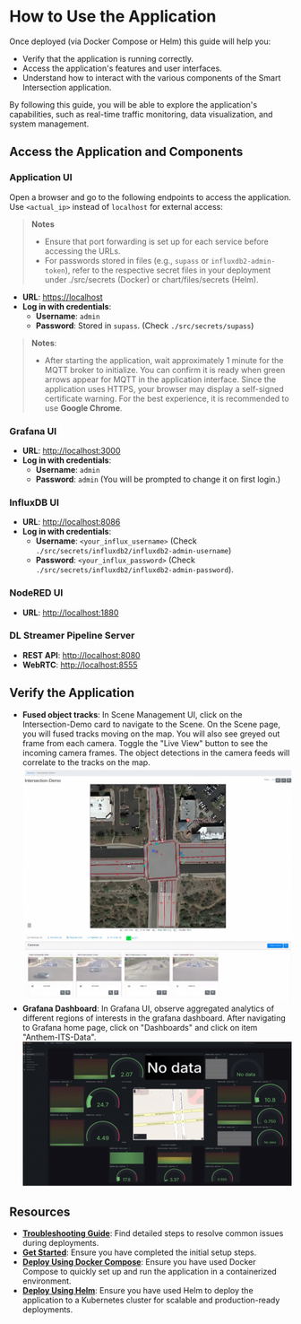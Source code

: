 # How to Use the Application

Once deployed (via Docker Compose or Helm) this guide will help you:
- Verify that the application is running correctly.
- Access the application's features and user interfaces.
- Understand how to interact with the various components of the Smart Intersection application.

By following this guide, you will be able to explore the application's capabilities, such as real-time traffic monitoring, data visualization, and system management.

## **Access the Application and Components** ##

### **Application UI** ###

Open a browser and go to the following endpoints to access the application. Use `<actual_ip>` instead of `localhost` for external access:

> **Notes**
> - Ensure that port forwarding is set up for each service before accessing the URLs.
> - For passwords stored in files (e.g., `supass` or `influxdb2-admin-token`), refer to the respective secret files in your deployment under ./src/secrets (Docker) or chart/files/secrets (Helm).


- **URL**: [https://localhost](https://localhost)
- **Log in with credentials**:
    - **Username**: `admin`
    - **Password**: Stored in `supass`. (Check `./src/secrets/supass`)

> **Notes**:
> - After starting the application, wait approximately 1 minute for the MQTT broker to initialize. You can confirm it is ready when green arrows appear for MQTT in the application interface. Since the application uses HTTPS, your browser may display a self-signed certificate warning. For the best experience, it is recommended to use **Google Chrome**.

### **Grafana UI** ###
- **URL**: [http://localhost:3000](http://localhost:3000)
- **Log in with credentials**:
    - **Username**: `admin`
    - **Password**: `admin` (You will be prompted to change it on first login.)

### **InfluxDB UI** ###
- **URL**: [http://localhost:8086](http://localhost:8086)
- **Log in with credentials**:
    - **Username**: `<your_influx_username>` (Check `./src/secrets/influxdb2/influxdb2-admin-username`)
    - **Password**: `<your_influx_password>` (Check `./src/secrets/influxdb2/influxdb2-admin-password`).

### **NodeRED UI** ###
- **URL**: [http://localhost:1880](http://localhost:1880)

### **DL Streamer Pipeline Server** ###
- **REST API**: [http://localhost:8080](http://localhost:8080)
- **WebRTC**: [http://localhost:8555](http://localhost:8555)

## Verify the Application

- **Fused object tracks**: In Scene Management UI, click on the Intersection-Demo card to navigate to the Scene. On the Scene page, you will fused tracks moving on the map. You will also see greyed out frame from each camera. Toggle the "Live View" button to see the incoming camera frames. The object detections in the camera feeds will correlate to the tracks on the map.
      ![Intersection Scene Homepage](_images/scenescape.png)
- **Grafana Dashboard**: In Grafana UI, observe aggregated analytics of different regions of interests in the grafana dashboard. After navigating to Grafana home page, click on "Dashboards" and click on item "Anthem-ITS-Data".
      ![Intersection Grafana Dashboard](_images/grafana.png)

## Resources

- **[Troubleshooting Guide](./support.md)**: Find detailed steps to resolve common issues during deployments.
- **[Get Started](./get-started.md)**: Ensure you have completed the initial setup steps.
- **[Deploy Using Docker Compose](./how-to-deploy-docker.md)**: Ensure you have used Docker Compose to quickly set up and run the application in a containerized environment.
- **[Deploy Using Helm](./how-to-deploy-helm.md)**: Ensure you have used Helm to deploy the application to a Kubernetes cluster for scalable and production-ready deployments.
